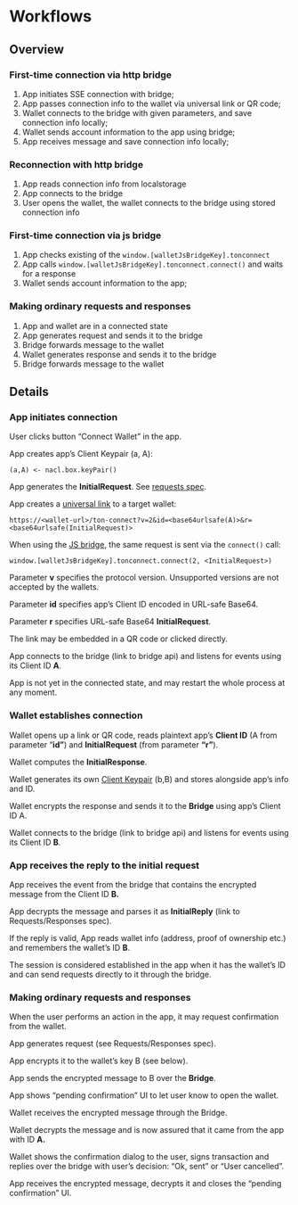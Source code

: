 # Workflows

## Overview

### First-time connection via http bridge
1. App initiates SSE connection with bridge;
2. App passes connection info to the wallet via universal link or QR code;
3. Wallet connects to the bridge with given parameters, and save connection info locally;
4. Wallet sends account information to the app using bridge;
5. App receives message and save connection info locally;

### Reconnection with http bridge
1. App reads connection info from localstorage
2. App connects to the bridge
3. User opens the wallet, the wallet connects to the bridge using stored connection info

### First-time connection via js bridge
1. App checks existing of the `window.[walletJsBridgeKey].tonconnect`
2. App calls `window.[walletJsBridgeKey].tonconnect.connect()` and waits for a response
4. Wallet sends account information to the app;

###  Making ordinary requests and responses
1. App and wallet are in a connected state
2. App generates request and sends it to the bridge
3. Bridge forwards message to the wallet
4. Wallet generates response and sends it to the bridge
5. Bridge forwards message to the wallet


## Details

### App initiates connection

User clicks button “Connect Wallet” in the app.

App creates app’s Client Keypair (a, A):

```
(a,A) <- nacl.box.keyPair()
```

App generates the **InitialRequest**. See [requests spec](requests-responses.md).

App creates a [universal link](https://github.com/ton-connect/docs/blob/main/bridge.md#universal-link) to a target wallet:

```
https://<wallet-url>/ton-connect?v=2&id=<base64urlsafe(A)>&r=<base64urlsafe(InitialRequest)>
```

When using the [JS bridge](https://github.com/ton-connect/docs/blob/main/bridge.md#js-bridge), the same request is sent via the `connect()` call:

```
window.[walletJsBridgeKey].tonconnect.connect(2, <InitialRequest>)
```

Parameter **v** specifies the protocol version. Unsupported versions are not accepted by the wallets.

Parameter **id** specifies app’s Client ID encoded in URL-safe Base64.

Parameter **r** specifies URL-safe Base64 **InitialRequest**.

The link may be embedded in a QR code or clicked directly.

App connects to the bridge (link to bridge api) and listens for events using its Client ID **A**.

App is not yet in the connected state, and may restart the whole process at any moment.

### Wallet establishes connection

Wallet opens up a link or QR code, reads plaintext app’s **Client ID** (A from parameter “**id”**) and **InitialRequest** (from parameter **“r”**).

Wallet computes the **InitialResponse**.

Wallet generates its own [Client Keypair](#client-keypair) (b,B) and stores alongside app’s info and ID.

Wallet encrypts the response and sends it to the **Bridge** using app’s Client ID A.

Wallet connects to the bridge (link to bridge api) and listens for events using its Client ID **B**.

### App receives the reply to the initial request

App receives the event from the bridge that contains the encrypted message from the Client ID **B.**

App decrypts the message and parses it as **InitialReply** (link to Requests/Responses spec).

If the reply is valid, App reads wallet info (address, proof of ownership etc.) and remembers the wallet’s ID **B**.

The session is considered established in the app when it has the wallet’s ID and can send requests directly to it through the bridge.

### Making ordinary requests and responses

When the user performs an action in the app, it may request confirmation from the wallet.

App generates request (see Requests/Responses spec).

App encrypts it to the wallet’s key B (see below).

App sends the encrypted message to B over the **Bridge**.

App shows “pending confirmation” UI to let user know to open the wallet.

Wallet receives the encrypted message through the Bridge.

Wallet decrypts the message and is now assured that it came from the app with ID **A.**

Wallet shows the confirmation dialog to the user, signs transaction and replies over the bridge with user’s decision: “Ok, sent” or “User cancelled”.

App receives the encrypted message, decrypts it and closes the “pending confirmation” UI.

